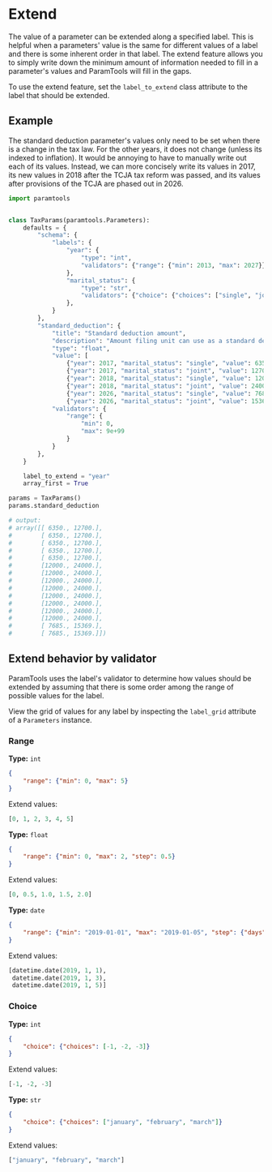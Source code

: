 # Extend

The value of a parameter can be extended along a specified label. This is helpful when a parameters' value is the same for different values of a label and there is some inherent order in that label. The extend feature allows you to simply write down the minimum amount of information needed to fill in a parameter's values and ParamTools will fill in the gaps.

To use the extend feature, set the `label_to_extend` class attribute to the label that should be extended.

## Example

The standard deduction parameter's values only need to be set when there is a change in the tax law. For the other years, it does not change (unless its indexed to inflation). It would be annoying to have to manually write out each of its values. Instead, we can more concisely write its values in 2017, its new values in 2018 after the TCJA tax reform was passed, and its values after provisions of the TCJA are phased out in 2026.

```python
import paramtools


class TaxParams(paramtools.Parameters):
    defaults = {
        "schema": {
            "labels": {
                "year": {
                    "type": "int",
                    "validators": {"range": {"min": 2013, "max": 2027}}
                },
                "marital_status": {
                    "type": "str",
                    "validators": {"choice": {"choices": ["single", "joint"]}}
                },
            }
        },
        "standard_deduction": {
            "title": "Standard deduction amount",
            "description": "Amount filing unit can use as a standard deduction.",
            "type": "float",
            "value": [
                {"year": 2017, "marital_status": "single", "value": 6350},
                {"year": 2017, "marital_status": "joint", "value": 12700},
                {"year": 2018, "marital_status": "single", "value": 12000},
                {"year": 2018, "marital_status": "joint", "value": 24000},
                {"year": 2026, "marital_status": "single", "value": 7685},
                {"year": 2026, "marital_status": "joint", "value": 15369}],
            "validators": {
                "range": {
                    "min": 0,
                    "max": 9e+99
                }
            }
        },
    }

    label_to_extend = "year"
    array_first = True

params = TaxParams()
params.standard_deduction

# output:
# array([[ 6350., 12700.],
#        [ 6350., 12700.],
#        [ 6350., 12700.],
#        [ 6350., 12700.],
#        [ 6350., 12700.],
#        [12000., 24000.],
#        [12000., 24000.],
#        [12000., 24000.],
#        [12000., 24000.],
#        [12000., 24000.],
#        [12000., 24000.],
#        [12000., 24000.],
#        [12000., 24000.],
#        [ 7685., 15369.],
#        [ 7685., 15369.]])
```


## Extend behavior by validator

ParamTools uses the label's validator to determine how values should be extended by assuming that there is some order among the range of possible values for the label.

View the grid of values for any label by inspecting the `label_grid` attribute of a `Parameters` instance.

### Range

**Type:** `int`

```json
{
    "range": {"min": 0, "max": 5}
}
```

Extend values:

```python
[0, 1, 2, 3, 4, 5]
```

**Type:** `float`

```json
{
    "range": {"min": 0, "max": 2, "step": 0.5}
}
```

Extend values:

```python
[0, 0.5, 1.0, 1.5, 2.0]
```

**Type:** `date`

```json
{
    "range": {"min": "2019-01-01", "max": "2019-01-05", "step": {"days": 2}}
}
```

Extend values:

```python
[datetime.date(2019, 1, 1),
 datetime.date(2019, 1, 3),
 datetime.date(2019, 1, 5)]
```

### Choice

**Type:** `int`

```json
{
    "choice": {"choices": [-1, -2, -3]}
}
```

Extend values:

```python
[-1, -2, -3]
```

**Type:** `str`

```json
{
    "choice": {"choices": ["january", "february", "march"]}
}
```

Extend values:

```python
["january", "february", "march"]
```